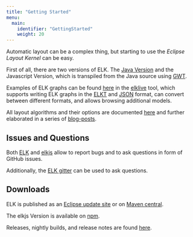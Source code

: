 ```yaml
---
title: "Getting Started"
menu:
  main:
    identifier: "GettingStarted"
    weight: 20
---
```


Automatic layout can be a complex thing, but starting to use the _Eclipse Layout Kernel_ can be easy.

First of all, there are two versions of ELK. The [Java Version](https://github.com/eclipse-elk/elk) and the Javascript Version, which is transpiled from the Java source using [GWT](https://www.gwtproject.org/).

Examples of ELK graphs can be found [here](https://rtsys.informatik.uni-kiel.de/elklive/examples.html) in the [elklive](https://rtsys.informatik.uni-kiel.de/elklive/index.html) tool, which supports writing ELK graphs in the [ELKT](https://rtsys.informatik.uni-kiel.de/elklive/elkgraph.html) and [JSON](https://rtsys.informatik.uni-kiel.de/elklive/json.html) format, can convert between different formats, and allows browsing additional models.

All layout algorithms and their options are documented [here](https://www.eclipse.org/elk/reference.html) and further elaborated in a series of [blog-posts](https://www.eclipse.org/elk/blog.html).

## Issues and Questions

Both [ELK](https://github.com/eclipse-elk/elk/issues/new) and [elkjs](https://github.com/kieler/elkjs/issues/new?assignees=&labels=bug&template=bug_report.md&title=) allow to report bugs and to ask questions in form of GitHub issues.

Additionally, the [ELK gitter](https://gitter.im/eclipse-elk/elk) can be used to ask questions.

## Downloads

ELK is published as an [Eclipse update site](https://download.eclipse.org/elk/updates/releases) or on [Maven central](https://search.maven.org/search?q=g:org.eclipse.elk).

The elkjs Version is available on [npm](https://www.npmjs.com/package/elkjs).

Releases, nightly builds, and release notes are found [here](https://www.eclipse.org/elk/downloads.html).

